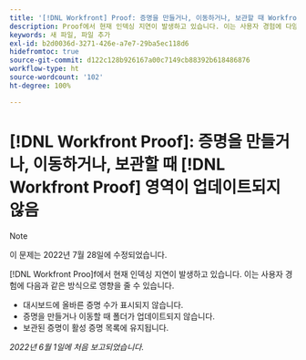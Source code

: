 ```yaml
---
title: '[!DNL Workfront] Proof: 증명을 만들거나, 이동하거나, 보관할 때 Workfront Proof 영역이 업데이트되지 않음'
description: Proof에서 현재 인덱싱 지연이 발생하고 있습니다. 이는 사용자 경험에 다양한 방식으로 영향을 줄 수 있습니다.
keywords: 새 파일, 파일 추가
exl-id: b2d0036d-3271-426e-a7e7-29ba5ec118d6
hidefromtoc: true
source-git-commit: d122c128b926167a00c7149cb88392b618486876
workflow-type: ht
source-wordcount: '102'
ht-degree: 100%

---
```


# [!DNL Workfront Proof]: 증명을 만들거나, 이동하거나, 보관할 때 [!DNL Workfront Proof] 영역이 업데이트되지 않음

>[!NOTE]
>
>이 문제는 2022년 7월 28일에 수정되었습니다.

[!DNL Workfront Proo]f에서 현재 인덱싱 지연이 발생하고 있습니다. 이는 사용자 경험에 다음과 같은 방식으로 영향을 줄 수 있습니다.

* 대시보드에 올바른 증명 수가 표시되지 않습니다.
* 증명을 만들거나 이동할 때 폴더가 업데이트되지 않습니다.
* 보관된 증명이 활성 증명 목록에 유지됩니다.

_2022년 6월 1일에 처음 보고되었습니다._
